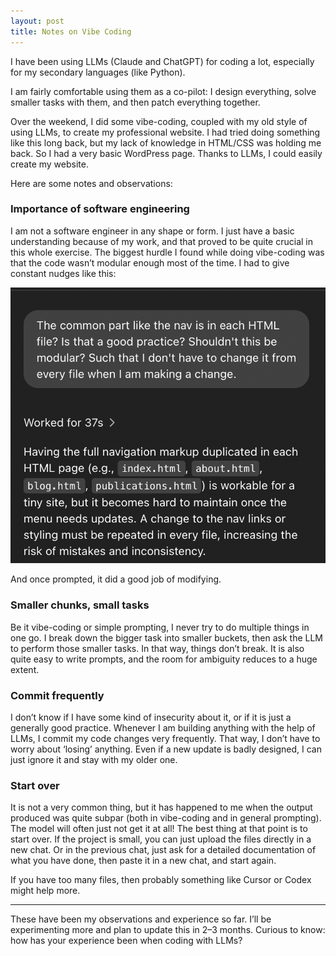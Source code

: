 ```yaml
---
layout: post
title: Notes on Vibe Coding
---
```


I have been using LLMs (Claude and ChatGPT) for coding a lot, especially for my secondary languages (like Python).

I am fairly comfortable using them as a co-pilot: I design everything, solve smaller tasks with them, and then patch everything together.

Over the weekend, I did some vibe-coding, coupled with my old style of using LLMs, to create my professional website. I had tried doing something like this long back, but my lack of knowledge in HTML/CSS was holding me back. So I had a very basic WordPress page. Thanks to LLMs, I could easily create my website.

Here are some notes and observations:

<h3>Importance of software engineering</h3>

I am not a software engineer in any shape or form. I just have a basic understanding because of my work, and that proved to be quite crucial in this whole exercise. The biggest hurdle I found while doing vibe-coding was that the code wasn’t modular enough most of the time. I had to give constant nudges like this:

[![Don't just vibe code.](/images/posts/2025-09-05-notes-vibecoding/vibe_nudge.png)](/images/posts/2025-09-05-notes-vibecoding/vibe_nudge.png)


And once prompted, it did a good job of modifying.

<h3>Smaller chunks, small tasks</h3>

Be it vibe-coding or simple prompting, I never try to do multiple things in one go. I break down the bigger task into smaller buckets, then ask the LLM to perform those smaller tasks. In that way, things don’t break. It is also quite easy to write prompts, and the room for ambiguity reduces to a huge extent.

<h3>Commit frequently</h3>

I don’t know if I have some kind of insecurity about it, or if it is just a generally good practice. Whenever I am building anything with the help of LLMs, I commit my code changes very frequently. That way, I don’t have to worry about ‘losing’ anything. Even if a new update is badly designed, I can just ignore it and stay with my older one.

<h3>Start over</h3>

It is not a very common thing, but it has happened to me when the output produced was quite subpar (both in vibe-coding and in general prompting). The model will often just not get it at all! The best thing at that point is to start over. If the project is small, you can just upload the files directly in a new chat. Or in the previous chat, just ask for a detailed documentation of what you have done, then paste it in a new chat, and start again.  

If you have too many files, then probably something like Cursor or Codex might help more.

---

These have been my observations and experience so far. I’ll be experimenting more and plan to update this in 2–3 months. Curious to know: how has your experience been when coding with LLMs?
